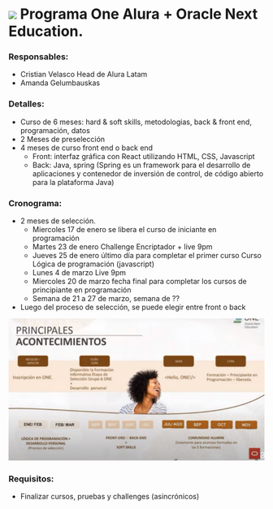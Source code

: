 # ![](https://app.aluracursos.com/assets/images/logos/logo-aluraespanhol.svg) Programa One Alura + Oracle Next Education. 

### Responsables:
- Cristian Velasco Head de Alura Latam
- Amanda Gelumbauskas


### Detalles:
- Curso de 6 meses: hard & soft skills, metodologias, back & front end, programación, datos
- 2 Meses de preselección
- 4 meses de curso front end o back end
    - Front: interfaz gráfica con React utilizando HTML, CSS, Javascript
    - Back: Java, spring (Spring es un framework para el desarrollo de aplicaciones y contenedor de inversión de control, de código abierto para la plataforma Java)
 
### Cronograma:

-	2 meses de selección. 
	- Miercoles 17 de enero se libera el curso de iniciante en programación
	- Martes 23 de enero Challenge Encriptador + live 9pm
	- Jueves 25 de enero último día para completar el primer curso Curso Lógica de programación (javascript)
	- Lunes 4 de marzo Live 9pm
	- Miercoles 20 de marzo fecha final para completar los cursos de principiante en programación
	- Semana de 21 a 27 de marzo, semana de ??
- Luego del proceso de selección, se puede elegir entre front o back


![](https://github.com/analopbec/ONE_oracle/blob/main/img/crono2.jpg)

  ### Requisitos:
  - Finalizar cursos, pruebas y challenges (asincrónicos)


